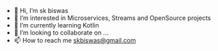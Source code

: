 - 👋 Hi, I’m sk biswas
- 👀 I’m interested in Microservices, Streams and OpenSource projects
- 🌱 I’m currently learning Kotlin
- 💞️ I’m looking to collaborate on ...
- 📫 How to reach me skbiswas@gmail.com

<!---
skbiswas04/skbiswas04 is a ✨ special ✨ repository because its `README.md` (this file) appears on your GitHub profile.
You can click the Preview link to take a look at your changes.
--->
